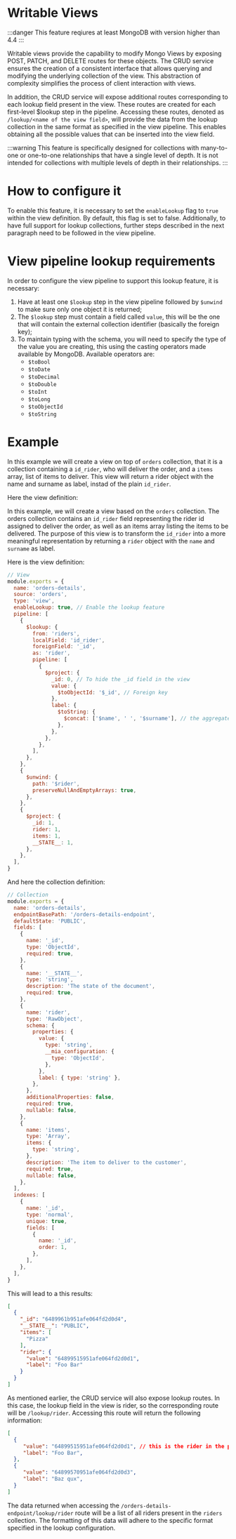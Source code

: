 # Writable Views

:::danger
This feature reqiures at least MongoDB with version higher than 4.4
:::

Writable views provide the capability to modify Mongo Views by exposing POST, PATCH, and DELETE routes for these objects. The CRUD service ensures the creation of a consistent interface that allows querying and modifying the underlying collection of the view. This abstraction of complexity simplifies the process of client interaction with views.

In addition, the CRUD service will expose additional routes corresponding to each lookup field present in the view. These routes are created for each first-level $lookup step in the pipeline. Accessing these routes, denoted as `/lookup/<name of the view field>`, will provide the data from the lookup collection in the same format as specified in the view pipeline. This enables obtaining all the possible values that can be inserted into the view field.

:::warning
This feature is specifically designed for collections with many-to-one or one-to-one relationships that have a single level of depth. It is not intended for collections with multiple levels of depth in their relationships.
:::

# How to configure it

To enable this feature, it is necessary to set the `enableLookup` flag to `true` within the view definition. By default, this flag is set to false. Additionally, to have full support for lookup collections, further steps described in the next paragraph need to be followed in the view pipeline.

# View pipeline lookup requirements

In order to configure the view pipeline to support this lookup feature, it is necessary:

1. Have at least one `$lookup` step in the view pipeline followed by `$unwind` to make sure only one object it is returned;
2. The `$lookup` step must contain a field called `value`, this will be the one that will contain the external collection identifier (basically the foreign key);
3. To maintain typing with the schema, you will need to specify the type of the value you are creating, this using the casting operators made available by MongoDB. Available operators are:
    - `$toBool`
    - `$toDate`
    - `$toDecimal`
    - `$toDouble`
    - `$toInt`
    - `$toLong`
    - `$toObjectId`
    - `$toString`
  
# Example

In this example we will create a view on top of `orders` collection, that it is a collection containing a `id_rider`, who will deliver the order, and a `items` array, list of items to deliver. This view will return a rider object with the name and surname as label, instad of the plain `id_rider`.  

Here the view definition:


In this example, we will create a view based on the `orders` collection. The orders collection contains an `id_rider` field representing the rider id assigned to deliver the order, as well as an items array listing the items to be delivered. The purpose of this view is to transform the `id_rider` into a more meaningful representation by returning a `rider` object with the `name` and `surname` as label.

Here is the view definition:


```js title=view
// View
module.exports = {
  name: 'orders-details',
  source: 'orders',
  type: 'view',
  enableLookup: true, // Enable the lookup feature
  pipeline: [
    {
      $lookup: {
        from: 'riders',
        localField: 'id_rider',
        foreignField: '_id',
        as: 'rider',
        pipeline: [
          {
            $project: {
              _id: 0, // To hide the _id field in the view
              value: {
                $toObjectId: '$_id', // Foreign key
              },
              label: {
                $toString: {
                  $concat: ['$name', ' ', '$surname'], // the aggregated value
                },
              },
            },
          },
        ],
      },
    },
    {
      $unwind: {
        path: '$rider',
        preserveNullAndEmptyArrays: true,
      },
    },
    {
      $project: {
        _id: 1,
        rider: 1,
        items: 1,
        __STATE__: 1,
      },
    },
  ],
}
```

And here the collection definition:

```js title=collection
// Collection
module.exports = {
  name: 'orders-details',
  endpointBasePath: '/orders-details-endpoint',
  defaultState: 'PUBLIC',
  fields: [
    {
      name: '_id',
      type: 'ObjectId',
      required: true,
    },
    {
      name: '__STATE__',
      type: 'string',
      description: 'The state of the document',
      required: true,
    },
    {
      name: 'rider',
      type: 'RawObject',
      schema: {
        properties: {
          value: {
            type: 'string',
            __mia_configuration: {
              type: 'ObjectId',
            },
          },
          label: { type: 'string' },
        },
      },
      additionalProperties: false,
      required: true,
      nullable: false,
    },
    {
      name: 'items',
      type: 'Array',
      items: {
        type: 'string',
      },
      description: 'The item to deliver to the customer',
      required: true,
      nullable: false,
    },
  ],
  indexes: [
    {
      name: '_id',
      type: 'normal',
      unique: true,
      fields: [
        {
          name: '_id',
          order: 1,
        },
      ],
    },
  ],
}
```

This will lead to a this results:

```json
[
  {
    "_id": "6489961b951afe064fd2d0d4",
    "__STATE__": "PUBLIC",
    "items": [
      "Pizza"
    ],
    "rider": {
      "value": "64899515951afe064fd2d0d1",
      "label": "Foo Bar"
    }
  }
]
```

As mentioned earlier, the CRUD service will also expose lookup routes. In this case, the lookup field in the view is rider, so the corresponding route will be `/lookup/rider`. Accessing this route will return the following information:

```json
[
  {
     "value": "64899515951afe064fd2d0d1", // this is the rider in the previous result
     "label": "Foo Bar",
  },
  {
     "value": "64899570951afe064fd2d0d3",
     "label": "Baz qux",
  }
]
```

The data returned when accessing the `/orders-details-endpoint/lookup/rider` route will be a list of all riders present in the `riders` collection. The formatting of this data will adhere to the specific format specified in the lookup configuration.
